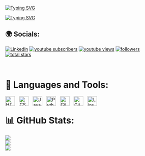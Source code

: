<!-- SVG Typing name -->
[![Typing SVG](https://readme-typing-svg.demolab.com?font=Operator+Mono&weight=900&size=30&duration=1&pause=1&center=true&vCenter=true&repeat=false&width=1000&lines=Jaymin+Gohil)](https://git.io/typing-svg)

<!-- SVG Typing description -->
[![Typing SVG](https://readme-typing-svg.demolab.com?font=Operator+Mono&weight=900&size=26&pause=1000&center=true&vCenter=true&width=1000&lines=BSCit+Ty+Student++%F0%9F%91%A8%F0%9F%8F%BB%E2%80%8D%F0%9F%8E%93;Learning+New+Things++%F0%9F%92%BC;Passionate+coder+and+learner+%F0%9F%A4%93%F0%9F%92%BB)](https://git.io/typing-svg)

<!-- Socials -->
## 🌍 Socials:

<p align="left">
  <a href="https://linkedin.com/in/">
    <img
      alt="Linkedin"
      title="LinkedIn"
      src="https://img.shields.io/badge/LinkedIn-%230077B5.svg?logo=linkedin&logoColor=white&style=for-the-badge&label"
  /></a>
  <a href="https://www.youtube.com/@XoTiCGamer?sub_confirmation=1">
    <img
      alt="youtube subscribers"
      title="Subscribe to my YouTube channel"
      src="https://custom-icon-badges.demolab.com/youtube/channel/subscribers/UCwplxM-e-kUQmn66CapVz9Q?color=%23E05D44&label=SUBSCRIBE&logo=video&logoColor=white&style=for-the-badge&labelColor=CE4630"
  /></a>
  <a href="https://www.youtube.com/@XoTiCGamer?sub_confirmation=1">
    <img
      alt="youtube views"
      title="YouTube views"
      src="https://custom-icon-badges.demolab.com/youtube/channel/views/UCwplxM-e-kUQmn66CapVz9Q?color=%23E1AD0E&logo=eye&logoColor=white&style=for-the-badge&labelColor=C79600"
  /></a>
  <a href="https://github.com/x0tic0p?tab=followers">
    <img
      alt="followers"
      title="Follow me on Github"
      src="https://custom-icon-badges.demolab.com/github/followers/x0tic0p?color=236ad3&labelColor=1155ba&style=for-the-badge&logo=person-add&label=Follow&logoColor=white"
  /></a>
  <a href="https://github.com/x0tic0p?tab=repositories&sort=stargazers">
    <img
      alt="total stars"
      title="Total stars on GitHub"
      src="https://custom-icon-badges.demolab.com/github/stars/x0tic0p?color=55960c&style=for-the-badge&labelColor=488207&logo=star"
  /></a>
</p>

<br />


# 🧰 Languages and Tools:

<div>
  <img align="left" alt="HTML" width="30px" style="padding-right:10px;" src="https://cdn.jsdelivr.net/gh/devicons/devicon/icons/html5/html5-plain.svg" />
  <img align="left" alt="CSS" width="30px" style="padding-right:10px;" src="https://cdn.jsdelivr.net/gh/devicons/devicon/icons/css3/css3-plain.svg" />
  <img align="left" alt="Java" width="30px" style="padding-right:10px;" src="https://cdn.jsdelivr.net/gh/devicons/devicon/icons/java/java-original.svg"/>
  <img align="left" alt="Python" width="30px" style="padding-right:10px;" src="https://cdn.jsdelivr.net/gh/devicons/devicon/icons/python/python-plain.svg" />
  <img align="left" alt="Git" width="30px" style="padding-right:10px;" src="https://cdn.jsdelivr.net/gh/devicons/devicon/icons/git/git-original.svg" />
  <img align="left" alt="GitHub" width="30px" style="padding-right:10px;" src="https://cdn.jsdelivr.net/gh/devicons/devicon/icons/github/github-original.svg" />
  <img align="left" alt="Linux" width="30px" style="padding-right:10px;" src="https://cdn.jsdelivr.net/gh/devicons/devicon/icons/linux/linux-original.svg" />
</div>

<br />

# 📊 GitHub Stats:

![](https://github-readme-stats.vercel.app/api?username=x0tic0p&theme=radical&hide_border=false&include_all_commits=true&count_private=false)<br/>
![](https://github-readme-streak-stats.herokuapp.com/?user=x0tic0p&theme=radical&hide_border=false)<br/>
![](https://github-readme-stats.vercel.app/api/top-langs/?username=x0tic0p&theme=radical&hide_border=false&include_all_commits=true&count_private=false&layout=compact)